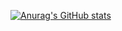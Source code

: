[![Anurag's GitHub stats](https://github-readme-stats.vercel.app/api?username=scTaoFelix)](https://github.com/anuraghazra/github-readme-stats)
